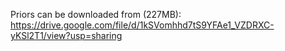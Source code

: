 Priors can be downloaded from (227MB):
https://drive.google.com/file/d/1kSVomhhd7tS9YFAe1_VZDRXC-yKSl2T1/view?usp=sharing